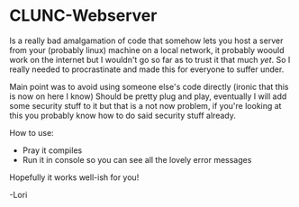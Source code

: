 # CLUNC-Webserver
Is a really bad amalgamation of code  that somehow lets you host a server from your (probably linux) machine on a local network, it probably woould work on the internet but I wouldn't go so far as to trust it that much *yet*.
So I really needed to procrastinate and made this for everyone to suffer under.

Main point was to avoid using someone else's code directly (ironic that this is now on here I know)
Should be pretty plug and play, eventually I will add some security stuff to it but that is a not now problem, if  you're looking at this you probably know how to do said security stuff already.


How to use:

- Pray it compiles
- Run it in console so you can see all the lovely error messages

Hopefully it works well-ish for you!

-Lori
